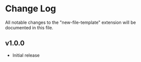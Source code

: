 # Change Log

All notable changes to the "new-file-template" extension will be documented in this file.

## v1.0.0

- Initial release
